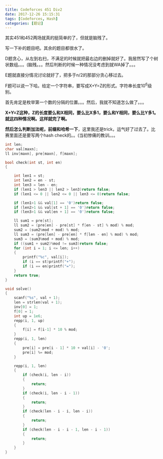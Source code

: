 ```yaml
---
title: Codeforces 451 Div2
date: 2017-12-26 15:15:31
tags: [Codeforces, Hash]
categories: [题记]
---
```


其实451和452两场就真的挺简单的了，但就是脑残了。

写一下补的题目吧。其余的题目都很水了。

<!--more-->

D题贪心，从左到右扫，不满足的时候就把最右边的删掉就好了。我居然写了个树状数组。。。(脑残。。。然后判断的时候一种情况没考虑到就WA掉了。。。

E题就直接分情况讨论就好了，把多于n/2的那部分贪心移过去。

F题可以说一下哈。给定一个字符串，要写成X+Y=Z的形式。字符串长度$10^6$级别。

首先肯定是枚举第一个数的分隔的位置。。。然后，我就不知道怎么做了。。。

**X+Y=Z这种，Z的长度要么和X相同，要么比X多1，要么和Y相同，要么比Y多1。就这四种情况啊。这样就完了啊。**

**然后怎么判断加法呢，前缀和哈希一下**，这里我还是trick，运气好了过去了。比赛里面还是要写两个hash check的。。(当初惨痛的教训。。。

```C++
int len;
char val[maxn];
ll inv[maxn], pre[maxn], f[maxn];

bool check(int st, int en)
{

	int len1 = st;
	int len2 = en - st;
	int len3 = len - en;
	if (len1 > len3 || len2 > len3)return false;
	if (len1 <= 0 || len2 <= 0 || len3 <= 0)return false;

	if (len1>1 && val[1] == '0')return false;
	if (len2>1 && val[st + 1] == '0')return false;
	if (len3>1 && val[en + 1] == '0')return false;

	ll sum1 = pre[st];
	ll sum2 = (pre[en] - pre[st] * f[en - st] % mod) % mod;
	sum2 = (sum2%mod + mod) % mod;
	ll sum3 = (pre[len] - pre[en] * f[len - en] % mod) % mod;
	sum3 = (sum3%mod + mod) % mod;
	if ((sum1 + sum2)%mod != sum3)return false;
	for (int i = 1; i <= len; i++)
	{
		printf("%c", val[i]);
		if (i == st)printf("+");
		if (i == en)printf("=");
	}
	return true;
}

void solve()
{
	scanf("%s", val + 1);
	len = strlen(val + 1);
	inv[0] = 1;
	f[0] = 1;
	int up = 1e6;
	repp(i, 1, up)
	{
		f[i] = f[i-1] * 10 % mod;
	}
	repp(i, 1, len)
	{
		pre[i] = pre[i - 1] * 10 + val[i] - '0';
		pre[i] %= mod;
	}

	repp(i, 1, len)
	{
		if (check(i, len - i))
		{
			return;
		}
		if (check(i, len - i - 1))
		{
			return;
		}
		if (check(len - i - i, len - i))
		{
			return;
		}
		if (check(len - i - i - 1, len - i - 1))
		{
			return;
		}
	}
}

```

